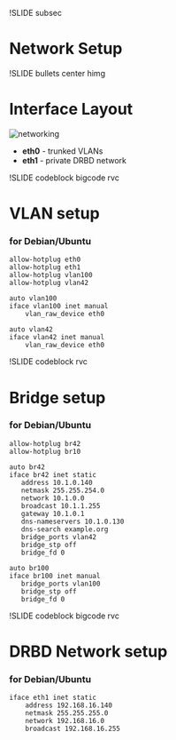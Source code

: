 !SLIDE subsec

# Network Setup

!SLIDE bullets center himg

# Interface Layout

![networking](networking.png)

* **eth0** - trunked VLANs
* **eth1** - private DRBD network

!SLIDE codeblock bigcode rvc

# VLAN setup

### for Debian/Ubuntu

    allow-hotplug eth0
    allow-hotplug eth1
    allow-hotplug vlan100
    allow-hotplug vlan42

    auto vlan100
    iface vlan100 inet manual
        vlan_raw_device eth0

    auto vlan42
    iface vlan42 inet manual
        vlan_raw_device eth0

!SLIDE codeblock rvc

# Bridge setup

### for Debian/Ubuntu

    allow-hotplug br42
    allow-hotplug br10

    auto br42
    iface br42 inet static
       address 10.1.0.140
       netmask 255.255.254.0
       network 10.1.0.0
       broadcast 10.1.1.255
       gateway 10.1.0.1
       dns-nameservers 10.1.0.130
       dns-search example.org
       bridge_ports vlan42
       bridge_stp off
       bridge_fd 0

    auto br100
    iface br100 inet manual
       bridge_ports vlan100
       bridge_stp off
       bridge_fd 0

!SLIDE codeblock bigcode rvc

# DRBD Network setup

### for Debian/Ubuntu

    iface eth1 inet static
        address 192.168.16.140
        netmask 255.255.255.0
        network 192.168.16.0
        broadcast 192.168.16.255
